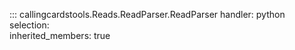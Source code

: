 
::: callingcardstools.Reads.ReadParser.ReadParser
    handler: python
    selection:   
	    inherited_members: true